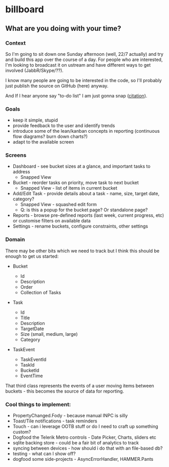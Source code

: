 # billboard

## What are you doing with your time?

### Context

So I'm going to sit down one Sunday afternoon (well, 22/7 actually) and try and build this app over the course of a day. For people who are interested, I'm looking to broadcast it on ustream and have different ways to get involved (JabbR/Skype/??).

I know many people are going to be interested in the code, so I'll probably just publish the source on GitHub (here) anyway.

And If I hear anyone say "to-do list" I am just gonna snap ([citation](http://www.imdb.com/title/tt0112508/quotes?qt=qt0403077)).

### Goals
 - keep it simple, stupid
 - provide feedback to the user and identify trends
 - introduce some of the lean/kanban concepts in reporting (continuous flow diagrams? burn down charts?)
 - adapt to the available screen

### Screens
 - Dashboard - see bucket sizes at a glance, and important tasks to address
   - Snapped View
 - Bucket - reorder tasks on priority, move task to next bucket
   - Snapped View - list of items in current bucket
 - Add/Edit Task - provide details about a task - name, size, target date, category?
   - Snapped View - squashed edit form
   - Q: is this a popup for the bucket page? Or standalone page?
 - Reports - browse pre-defined reports (last week, current progress, etc) or customise filters on available data
 - Settings - rename buckets, configure constraints, other settings

### Domain

There may be other bits which we need to track but I think this should be enough to get us started:

 - Bucket
    - Id
    - Description
    - Order
    - Collection of Tasks

 - Task
    - Id
    - Title
    - Description
    - TargetDate
    - Size (small, medium, large)
    - Category

 - TaskEvent
   - TaskEventId
   - TaskId
   - BucketId
   - EventTime

That third class represents the events of a user moving items between buckets - this becomes the source of data for reporting.

### Cool things to implement:

 - PropertyChanged.Fody - because manual INPC is silly
 - Toast/Tile notifications - task reminders
 - Touch - can i leverage OOTB stuff or do I need to craft up something custom?
 - Dogfood the Telerik Metro controls - Date Picker, Charts, sliders etc
 - sqlite backing store - could be a fair bit of analytics to track
 - syncing between devices - how should i do that with an file-based db?
 - testing - what can I show off?
 - dogfood some side-projects - AsyncErrorHandler, HAMMER.Pants
 